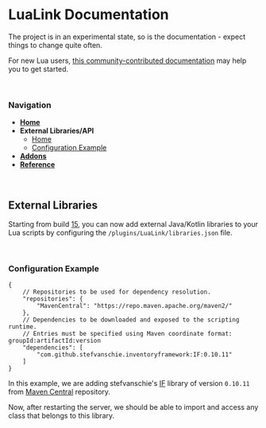 # LuaLink Documentation
The project is in an experimental state, so is the documentation - expect things to change quite often.

For new Lua users, [this community-contributed documentation](https://devdocs.io/lua~5.2-language/) may help you to get started.

<br />

### Navigation
- **[Home](home.md#navigation)**
- **External Libraries/API**
  - [Home](#external-libraries)
  - [Configuration Example](#configuration-example)
- **[Addons](addons.md#navigation)**
- **[Reference](reference.md#navigation)**

<br />

## External Libraries
Starting from build [15](https://github.com/LuaLink/LuaLink/commit/65ce0ab517260daa099c6ef4522619c4e081def2), you can now add external Java/Kotlin libraries to your Lua scripts by configuring the `/plugins/LuaLink/libraries.json` file.

<br />

### Configuration Example
```json5
{
    // Repositories to be used for dependency resolution.
    "repositories": {
        "MavenCentral": "https://repo.maven.apache.org/maven2/"
    },
    // Dependencies to be downloaded and exposed to the scripting runtime.
    // Entries must be specified using Maven coordinate format: groupId:artifactId:version
    "dependencies": [
        "com.github.stefvanschie.inventoryframework:IF:0.10.11"
    ]
}
```

In this example, we are adding stefvanschie's [IF](https://github.com/stefvanschie/IF) library of version `0.10.11` from [Maven Central](https://repo.maven.apache.org/maven2/) repository.

Now, after restarting the server, we should be able to import and access any class that belongs to this library.
